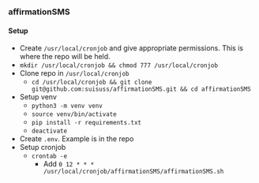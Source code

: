
### affirmationSMS

#### Setup

- Create `/usr/local/cronjob` and give appropriate permissions. This is where the repo will be held.
- `mkdir /usr/local/cronjob && chmod 777 /usr/local/cronjob`
- Clone repo in `/usr/local/cronjob`
  - `cd /usr/local/cronjob && git clone git@github.com:suisuss/affirmationSMS.git && cd affirmationSMS`
- Setup venv
  - `python3 -m venv venv`
  - `source venv/bin/activate` 
  - `pip install -r requirements.txt`
  - `deactivate`
- Create `.env`. Example is in the repo
- Setup cronjob
  - `crontab -e`
    - Add `0 12 * * * /usr/local/cronjob/affirmationSMS/affirmationSMS.sh`
